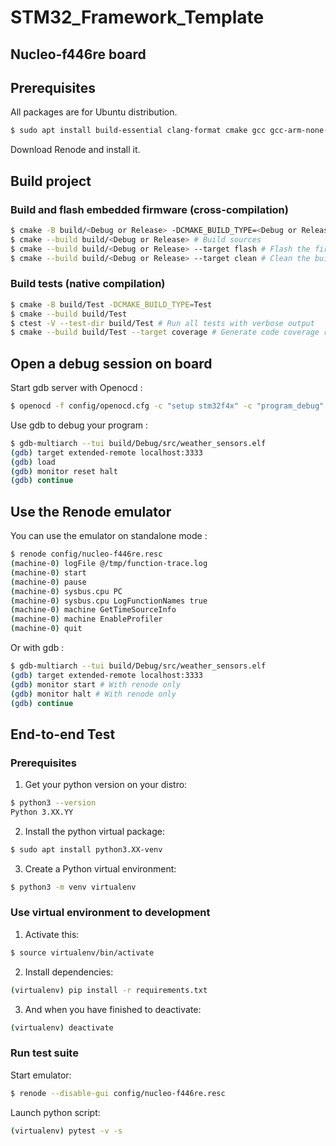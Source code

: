# STM32_Framework_Template
## Nucleo-f446re board
## Prerequisites
All packages are for Ubuntu distribution.
```bash
$ sudo apt install build-essential clang-format cmake gcc gcc-arm-none-eabi gdb-multiarch lcov ninja-build openocd
```
Download Renode and install it.
## Build project
### Build and flash embedded firmware (cross-compilation)
```bash
$ cmake -B build/<Debug or Release> -DCMAKE_BUILD_TYPE=<Debug or Release>
$ cmake --build build/<Debug or Release> # Build sources
$ cmake --build build/<Debug or Release> --target flash # Flash the firmware
$ cmake --build build/<Debug or Release> --target clean # Clean the build
```
### Build tests (native compilation)
```bash
$ cmake -B build/Test -DCMAKE_BUILD_TYPE=Test
$ cmake --build build/Test
$ ctest -V --test-dir build/Test # Run all tests with verbose output
$ cmake --build build/Test --target coverage # Generate code coverage report
```
## Open a debug session on board
Start gdb server with Openocd :
```bash
$ openocd -f config/openocd.cfg -c "setup stm32f4x" -c "program_debug"
```
Use gdb to debug your program :
```bash
$ gdb-multiarch --tui build/Debug/src/weather_sensors.elf
(gdb) target extended-remote localhost:3333
(gdb) load
(gdb) monitor reset halt
(gdb) continue
```
## Use the Renode emulator
You can use the emulator on standalone mode :
```bash
$ renode config/nucleo-f446re.resc
(machine-0) logFile @/tmp/function-trace.log
(machine-0) start
(machine-0) pause
(machine-0) sysbus.cpu PC
(machine-0) sysbus.cpu LogFunctionNames true
(machine-0) machine GetTimeSourceInfo
(machine-0) machine EnableProfiler
(machine-0) quit
```
Or with gdb :
```bash
$ gdb-multiarch --tui build/Debug/src/weather_sensors.elf
(gdb) target extended-remote localhost:3333
(gdb) monitor start # With renode only
(gdb) monitor halt # With renode only
(gdb) continue
```
## End-to-end Test
### Prerequisites
1. Get your python version on your distro:
```bash
$ python3 --version
Python 3.XX.YY
```
2. Install the python virtual package:
```bash
$ sudo apt install python3.XX-venv
```
3. Create a Python virtual environment:
```bash
$ python3 -m venv virtualenv
```
### Use virtual environment to development
1. Activate this:
```bash
$ source virtualenv/bin/activate
```
2. Install dependencies:
```bash
(virtualenv) pip install -r requirements.txt
```
3. And when you have finished to deactivate:
```bash
(virtualenv) deactivate
```
### Run test suite
Start emulator:
```bash
$ renode --disable-gui config/nucleo-f446re.resc
```
Launch python script:
```bash
(virtualenv) pytest -v -s
```

